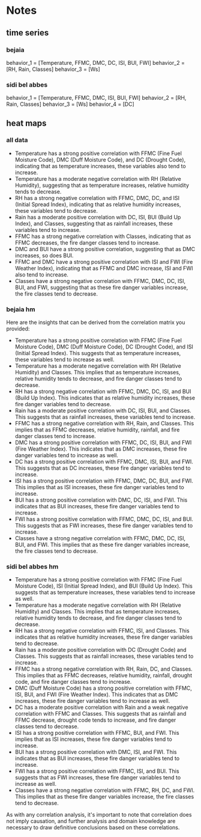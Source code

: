 # Notes

## time series

### bejaia

behavior_1 = [Temperature, FFMC, DMC, DC, ISI, BUI, FWI]
behavior_2 = [RH, Rain, Classes]
behavior_3 = [Ws]

### sidi bel abbes

behavior_1 = [Temperature, FFMC, DMC, ISI, BUI, FWI]
behavior_2 = [RH, Rain, Classes]
behavior_3 = [Ws]
behavior_4 = [DC]

## heat maps

### all data

- Temperature has a strong positive correlation with FFMC (Fine Fuel Moisture Code), DMC (Duff Moisture Code), and DC (Drought Code), indicating that as temperature increases, these variables also tend to increase.
- Temperature has a moderate negative correlation with RH (Relative Humidity), suggesting that as temperature increases, relative humidity tends to decrease.
- RH has a strong negative correlation with FFMC, DMC, DC, and ISI (Initial Spread Index), indicating that as relative humidity increases, these variables tend to decrease.
- Rain has a moderate positive correlation with DC, ISI, BUI (Build Up Index), and Classes, suggesting that as rainfall increases, these variables tend to increase.
- FFMC has a strong negative correlation with Classes, indicating that as FFMC decreases, the fire danger classes tend to increase.
- DMC and BUI have a strong positive correlation, suggesting that as DMC increases, so does BUI.
- FFMC and DMC have a strong positive correlation with ISI and FWI (Fire Weather Index), indicating that as FFMC and DMC increase, ISI and FWI also tend to increase.
- Classes have a strong negative correlation with FFMC, DMC, DC, ISI, BUI, and FWI, suggesting that as these fire danger variables increase, the fire classes tend to decrease.

### bejaia hm

Here are the insights that can be derived from the correlation matrix you provided:

- Temperature has a strong positive correlation with FFMC (Fine Fuel Moisture Code), DMC (Duff Moisture Code), DC (Drought Code), and ISI (Initial Spread Index). This suggests that as temperature increases, these variables tend to increase as well.
- Temperature has a moderate negative correlation with RH (Relative Humidity) and Classes. This implies that as temperature increases, relative humidity tends to decrease, and fire danger classes tend to decrease.
- RH has a strong negative correlation with FFMC, DMC, DC, ISI, and BUI (Build Up Index). This indicates that as relative humidity increases, these fire danger variables tend to decrease.
- Rain has a moderate positive correlation with DC, ISI, BUI, and Classes. This suggests that as rainfall increases, these variables tend to increase.
- FFMC has a strong negative correlation with RH, Rain, and Classes. This implies that as FFMC decreases, relative humidity, rainfall, and fire danger classes tend to increase.
- DMC has a strong positive correlation with FFMC, DC, ISI, BUI, and FWI (Fire Weather Index). This indicates that as DMC increases, these fire danger variables tend to increase as well.
- DC has a strong positive correlation with FFMC, DMC, ISI, BUI, and FWI. This suggests that as DC increases, these fire danger variables tend to increase.
- ISI has a strong positive correlation with FFMC, DMC, DC, BUI, and FWI. This implies that as ISI increases, these fire danger variables tend to increase.
- BUI has a strong positive correlation with DMC, DC, ISI, and FWI. This indicates that as BUI increases, these fire danger variables tend to increase.
- FWI has a strong positive correlation with FFMC, DMC, DC, ISI, and BUI. This suggests that as FWI increases, these fire danger variables tend to increase.
- Classes have a strong negative correlation with FFMC, DMC, DC, ISI, BUI, and FWI. This implies that as these fire danger variables increase, the fire classes tend to decrease.

### sidi bel abbes hm

- Temperature has a strong positive correlation with FFMC (Fine Fuel Moisture Code), ISI (Initial Spread Index), and BUI (Build Up Index). This suggests that as temperature increases, these variables tend to increase as well.
- Temperature has a moderate negative correlation with RH (Relative Humidity) and Classes. This implies that as temperature increases, relative humidity tends to decrease, and fire danger classes tend to decrease.
- RH has a strong negative correlation with FFMC, ISI, and Classes. This indicates that as relative humidity increases, these fire danger variables tend to decrease.
- Rain has a moderate positive correlation with DC (Drought Code) and Classes. This suggests that as rainfall increases, these variables tend to increase.
- FFMC has a strong negative correlation with RH, Rain, DC, and Classes. This implies that as FFMC decreases, relative humidity, rainfall, drought code, and fire danger classes tend to increase.
- DMC (Duff Moisture Code) has a strong positive correlation with FFMC, ISI, BUI, and FWI (Fire Weather Index). This indicates that as DMC increases, these fire danger variables tend to increase as well.
- DC has a moderate positive correlation with Rain and a weak negative correlation with FFMC and Classes. This suggests that as rainfall and FFMC decrease, drought code tends to increase, and fire danger classes tend to decrease.
- ISI has a strong positive correlation with FFMC, BUI, and FWI. This implies that as ISI increases, these fire danger variables tend to increase.
- BUI has a strong positive correlation with DMC, ISI, and FWI. This indicates that as BUI increases, these fire danger variables tend to increase.
- FWI has a strong positive correlation with FFMC, ISI, and BUI. This suggests that as FWI increases, these fire danger variables tend to increase as well.
- Classes have a strong negative correlation with FFMC, RH, DC, and FWI. This implies that as these fire danger variables increase, the fire classes tend to decrease.

As with any correlation analysis, it's important to note that correlation does not imply causation, and further analysis and domain knowledge are necessary to draw definitive conclusions based on these correlations.
